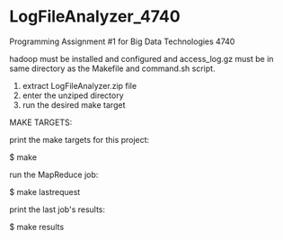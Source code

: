 # LogFileAnalyzer_4740
Programming Assignment #1 for Big Data Technologies 4740

hadoop must be installed and configured and access_log.gz must be in same directory as the Makefile and command.sh script.

1. extract LogFileAnalyzer.zip file
2. enter the unziped directory
3. run the desired make target

MAKE TARGETS: 

print the make targets for this project:

$ make

run the MapReduce job:

$ make lastrequest

print the last job's results:

$ make results
